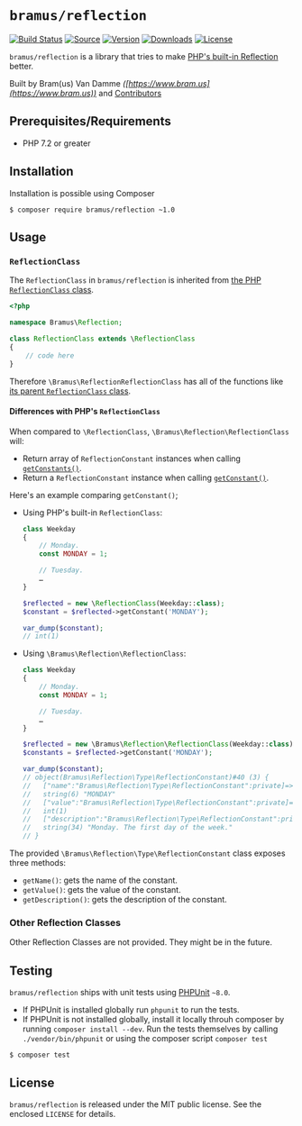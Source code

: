 # `bramus/reflection`

[![Build Status](https://img.shields.io/travis/bramus/reflection.svg?style=flat-square)](http://travis-ci.org/bramus/reflection) [![Source](http://img.shields.io/badge/source-bramus/reflection-blue.svg?style=flat-square)](https://github.com/bramus/reflection) [![Version](https://img.shields.io/packagist/v/bramus/reflection.svg?style=flat-square)](https://packagist.org/packages/bramus/reflection) [![Downloads](https://img.shields.io/packagist/dt/bramus/reflection.svg?style=flat-square)](https://packagist.org/packages/bramus/reflection/stats) [![License](https://img.shields.io/packagist/l/bramus/reflection.svg?style=flat-square)](https://github.com/bramus/reflection/blob/master/LICENSE)

`bramus/reflection` is a library that tries to make [PHP's built-in Reflection](https://www.php.net/manual/en/book.reflection.php) better.

Built by Bram(us) Van Damme _([https://www.bram.us](https://www.bram.us))_ and [Contributors](https://github.com/bramus/reflection/graphs/contributors)

## Prerequisites/Requirements

- PHP 7.2 or greater

## Installation

Installation is possible using Composer

```
$ composer require bramus/reflection ~1.0
```

## Usage

### `ReflectionClass`

The `ReflectionClass` in `bramus/reflection` is inherited from [the PHP `ReflectionClass` class](https://www.php.net/manual/en/class.reflectionclass.php).

```php
<?php

namespace Bramus\Reflection;

class ReflectionClass extends \ReflectionClass
{
	// code here
}
```

Therefore `\Bramus\ReflectionReflectionClass` has all of the functions like [its parent `ReflectionClass` class](https://www.php.net/manual/en/class.reflectionclass.php).

#### Differences with PHP's `ReflectionClass`

When compared to `\ReflectionClass`, `\Bramus\Reflection\ReflectionClass` will:

- Return array of `ReflectionConstant` instances when calling [`getConstants()`](https://www.php.net/manual/en/reflectionclass.getconstants.php).
- Return a `ReflectionConstant` instance when calling [`getConstant()`](https://www.php.net/manual/en/reflectionclass.getconstant.php).

Here's an example comparing `getConstant()`;

- Using PHP's built-in `ReflectionClass`:

	```php
	class Weekday
	{
		// Monday.
		const MONDAY = 1;

		// Tuesday.
		…
	}

	$reflected = new \ReflectionClass(Weekday::class);
	$constant = $reflected->getConstant('MONDAY');

	var_dump($constant);
	// int(1)
	```

- Using `\Bramus\Reflection\ReflectionClass`:

	```php
	class Weekday
	{
		// Monday.
		const MONDAY = 1;

		// Tuesday.
		…
	}

	$reflected = new \Bramus\Reflection\ReflectionClass(Weekday::class);
	$constants = $reflected->getConstant('MONDAY');

	var_dump($constant);
	// object(Bramus\Reflection\Type\ReflectionConstant)#40 (3) {
	//   ["name":"Bramus\Reflection\Type\ReflectionConstant":private]=>
	//   string(6) "MONDAY"
	//   ["value":"Bramus\Reflection\Type\ReflectionConstant":private]=>
	//   int(1)
	//   ["description":"Bramus\Reflection\Type\ReflectionConstant":private]=>
	//   string(34) "Monday. The first day of the week."
	// }
	```

The provided `\Bramus\Reflection\Type\ReflectionConstant` class exposes three methods:

- `getName()`: gets the name of the constant.
- `getValue()`: gets the value of the constant.
- `getDescription()`: gets the description of the constant.

### Other Reflection Classes

Other Reflection Classes are not provided. They might be in the future.

## Testing

`bramus/reflection` ships with unit tests using [PHPUnit](https://github.com/sebastianbergmann/phpunit/) `~8.0`.

- If PHPUnit is installed globally run `phpunit` to run the tests.
- If PHPUnit is not installed globally, install it locally throuh composer by running `composer install --dev`. Run the tests themselves by calling `./vendor/bin/phpunit` or using the composer script `composer test`

```
$ composer test
```

## License

`bramus/reflection` is released under the MIT public license. See the enclosed `LICENSE` for details.